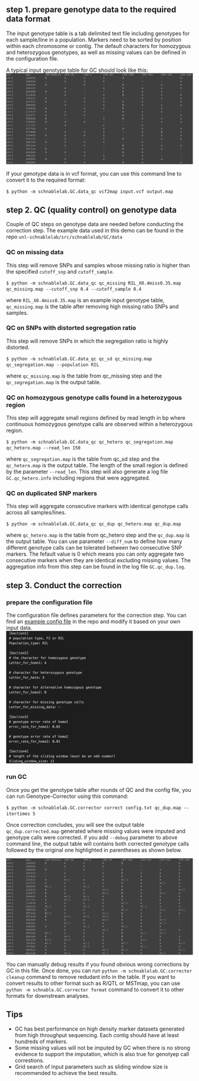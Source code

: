 ## step 1. prepare genotype data to the required data format

The input genotype table is a tab delimited text file including genotypes for each sample/line in a population. Markers need to be sorted by position within each chromosome or contig. The default characters for homozygous and heterozygous genotypes, as well as missing values can be defined in the configuration file. 

A typical input genotype table for GC should look like this:
![input_data_format](figures/data_format.png)

If your genotype data is in vcf format, you can use this command line to convert it to the required format:
```
$ python -m schnablelab.GC.data_qc vcf2map input.vcf output.map
```


## step 2. QC (quality control) on genotype data

Couple of QC steps on genotype data are needed before conducting the correction step.
The example data used in this demo can be found in the repo `unl-schnablelab/src/schnablelab/GC/data`

### QC on missing data

This step will remove SNPs and samples whose missing ratio is higher than the specified `cutoff_snp` and `cutoff_sample`. 

```
$ python -m schnablelab.GC.data_qc qc_missing RIL_X0.4miss0.35.map qc_missing.map --cutoff_snp 0.4 --cutoff_sample 0.4
```
where `RIL_X0.4miss0.35.map` is an example input genotype table, `qc_missing.map` is the table after removing high missing ratio SNPs and samples. 


### QC on SNPs with distorted segregation ratio

This step will remove SNPs in which the segregation ratio is highly distorted. 

```
$ python -m schnablelab.GC.data_qc qc_sd qc_missing.map qc_segregation.map --population RIL
```
where `qc_missing.map` is the table from qc_missing step and the `qc_segregation.map` is the output table.

### QC on homozygous genotype calls found in a heterozygous region

This step will aggregate small regions defined by read length in bp where continuous homozygous genotype calls are observed within a heterozygous region. 

```
$ python -m schnablelab.GC.data_qc qc_hetero qc_segregation.map qc_hetero.map --read_len 150
```
where `qc_segregation.map` is the table from qc_sd step and the `qc_hetero.map` is the output table. The length of the small region is defined by the parameter `--read_len`. This step will also generate a log file `GC.qc_hetero.info` including regions that were aggregated. 


### QC on duplicated SNP markers

This step will aggregate consecutive markers with identical genotype calls across all samples/lines. 
```
$ python -m schnablelab.GC.data_qc qc_dup qc_hetero.map qc_dup.map
```
where `qc_hetero.map` is the table from qc_hetero step and the `qc_dup.map` is the output table. You can use parameter `--diff_num` to define how many different genotype calls can be tolerated between two consecutive SNP markers. The fefault value is 0 which means you can only aggregate two consecutive markers when they are identical excluding missing values. The aggregation info from this step can be found in the log file `GC.qc_dup.log`.


## step 3. Conduct the correction

### prepare the configuration file

The configuration file defines parameters for the correction step. You can find an [example config file](https://github.com/chenyong89/unl-schnablelab/blob/main/src/schnablelab/GC/data/config.txt) in the repo and modify it based on your own input data.
![config](figures/config.png)


### run GC

Once you get the genotype table after rounds of QC and the config file, you can run Genotype-Corrector using this command:

```
$ python -m schnablelab.GC.corrector correct config.txt qc_dup.map --itertimes 5
```

Once correction concludes, you will see the output table `qc_dup.corrected.map` generated where missing values were imputed and genotype calls were corrected. if you add `--debug` parameter to above command line, the output table will contains both corrected genotype calls followed by the original one highlighted in parentheses as shown below. 

![debug_table](figures/debug.png)

You can manually debug results if you found obvious wrong corrections by GC in this file. Once done, you can run `python -m schnablelab.GC.corrector cleanup` command to remove redudant info in the table. If you want to convert results to other format such as R/QTL or MSTmap, you can use `python -m schnable.GC.corrector format` command to convert it to other formats for downstream analyses.


## Tips

* GC has best performance on high density marker datasets generated from high throughput sequencing. Each contig should have at least hundreds of markers.
* Some missing values will not be imputed by GC when there is no strong evidence to support the imputation, which is also true for genotyep call correstions. 
* Grid search of input parameters such as sliding window size is recommended to achieve the best results. 